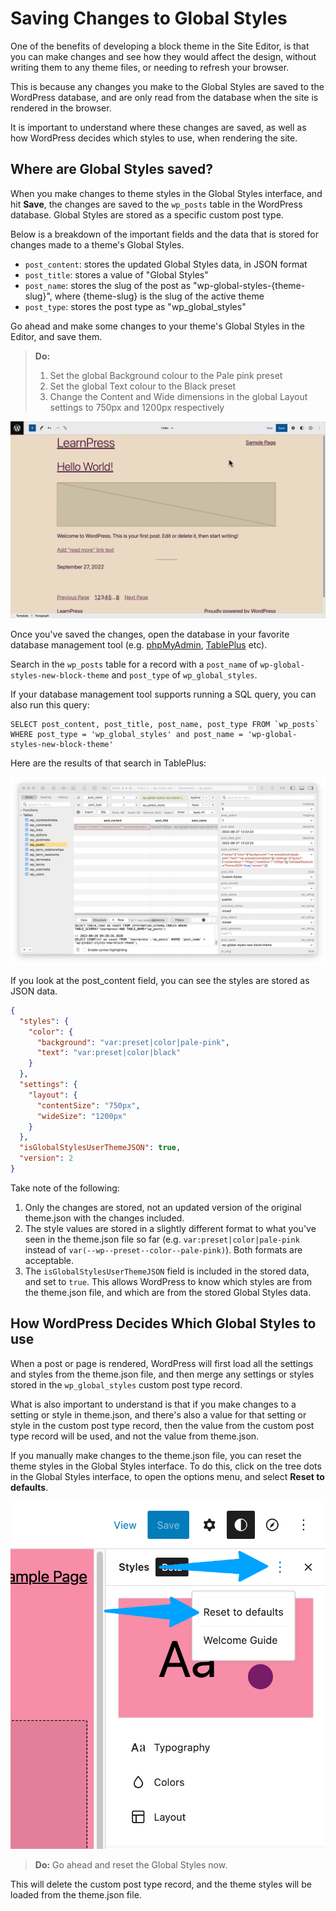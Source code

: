 # Saving Changes to Global Styles

One of the benefits of developing a block theme in the Site Editor, is that you can make changes and see how they would affect the design, without writing them to any theme files, or needing to refresh your browser. 

This is because any changes you make to the Global Styles are saved to the WordPress database, and are only read from the database when the site is rendered in the browser.

It is important to understand where these changes are saved, as well as how WordPress decides which styles to use, when rendering the site.

## Where are Global Styles saved?

When you make changes to theme styles in the Global Styles interface, and hit **Save**, the changes are saved to the `wp_posts` table in the WordPress database. Global Styles are stored as a specific custom post type. 

Below is a breakdown of the important fields and the data that is stored for changes made to a theme's Global Styles.

 - `post_content`: stores the updated Global Styles data, in JSON format
 - `post_title`: stores a value of "Global Styles"
 - `post_name`: stores the slug of the post as "wp-global-styles-{theme-slug}", where {theme-slug} is the slug of the active theme
 - `post_type`: stores the post type as "wp_global_styles"

Go ahead and make some changes to your theme's Global Styles in the Editor, and save them.

> **Do:**
> 1. Set the global Background colour to the Pale pink preset
> 2. Set the global Text colour to the Black preset 
> 3. Change the Content and Wide dimensions in the global Layout settings to 750px and 1200px respectively

![Making changes in the Editor](/images/module-03/lesson-01/global-styles-changes.gif)

Once you've saved the changes, open the database in your favorite database management tool (e.g. [phpMyAdmin](https://www.phpmyadmin.net/), [TablePlus](https://tableplus.com/) etc). 

Search in the `wp_posts` table for a record with a `post_name` of `wp-global-styles-new-block-theme` and `post_type` of `wp_global_styles`.

If your database management tool supports running a SQL query, you can also run this query:

```mysql
SELECT post_content, post_title, post_name, post_type FROM `wp_posts` WHERE post_type = 'wp_global_styles' and post_name = 'wp-global-styles-new-block-theme'
```

Here are the results of that search in TablePlus:

![Global Styles](/images/module-03/lesson-01/global-styles-view-tableplus.png)

If you look at the post_content field, you can see the styles are stored as JSON data.

```json
{
  "styles": {
    "color": {
      "background": "var:preset|color|pale-pink",
      "text": "var:preset|color|black"
    }
  },
  "settings": {
    "layout": {
      "contentSize": "750px",
      "wideSize": "1200px"
    }
  },
  "isGlobalStylesUserThemeJSON": true,
  "version": 2
}
```

Take note of the following:

1. Only the changes are stored, not an updated version of the original theme.json with the changes included.
2. The style values are stored in a slightly different format to what you've seen in the theme.json file so far (e.g. `var:preset|color|pale-pink` instead of `var(--wp--preset--color--pale-pink)`). Both formats are acceptable.
3. The `isGlobalStylesUserThemeJSON` field is included in the stored data, and set to `true`. This allows WordPress to know which styles are from the theme.json file, and which are from the stored Global Styles data.

## How WordPress Decides Which Global Styles to use

When a post or page is rendered, WordPress will first load all the settings and styles from the theme.json file, and then merge any settings or styles stored in the `wp_global_styles` custom post type record.

What is also important to understand is that if you make changes to a setting or style in theme.json, and there's also a value for that setting or style in the custom post type record, then the value from the custom post type record will be used, and not the value from theme.json. 

If you manually make changes to the theme.json file, you can reset the theme styles in the Global Styles interface. To do this, click on the tree dots in the Global Styles interface, to open the options menu, and select **Reset to defaults**.

![Reset Global Styles](/images/module-03/lesson-01/reset-global-styles.png)

> **Do:** Go ahead and reset the Global Styles now.

This will delete the custom post type record, and the theme styles will be loaded from the theme.json file.

